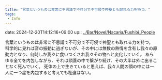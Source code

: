 ```yaml
---
title: "言葉というものは非常に不思議で不可分で不可侵で神聖とも取れる力を持つ。"
tags:
 - Info
---
```


date: 2024-12-20T14:12:16+09:00
up:: [../Bar/Novel/Nacaria/Fushibi_People](../Bar/Novel/Nacaria/Fushibi_People.md)

言葉というものは非常に不思議で不可分で不可侵で神聖とも取れる力を持つ。
科学的に見れば音の振動に過ぎないが、その中には無数の熱情を含有し我々の原動力となり、何時しか我々に食いつくされ我々その物へと変化していく。
あらゆる全てを内包しながら、それは頭蓋の中で繋がり続け、その大半は外に出ることなく死んでいく。
死体の上で生きていると思えば、我々人間の頭の中には一人に一つ星を内包すると考えても相違はない。